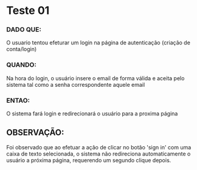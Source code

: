 # Teste 01

### DADO QUE: 
O usuario tentou efeturar um login na página de autenticação (criação de conta/login)

### QUANDO:
Na hora do login, o usuário insere o email de forma válida e aceita pelo sistema tal como a senha correspondente aquele email

### ENTAO: 
O sistema fará login e redirecionará o usuário para a proxima página

## OBSERVAÇÃO:
Foi observado que ao efetuar a ação de clicar no botão 'sign in' com uma caixa de texto selecionada, o sistema não redireciona automaticamente o usuário a próxima página, requerendo um segundo clique depois.
